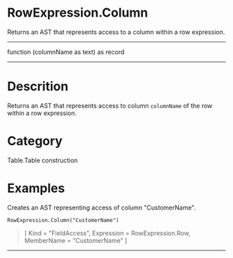 ﻿# RowExpression.Column
Returns an AST that represents access to a column within a row expression.
***
function (columnName as text) as record
***
# Descrition 
Returns an AST that represents access to column <code>columnName</code> of the row within a row expression.
# Category 
Table.Table construction
# Examples 
Creates an AST representing access of column "CustomerName".
```
RowExpression.Column("CustomerName")
```
> [
    Kind = "FieldAccess",
    Expression = RowExpression.Row,
    MemberName = "CustomerName"
]
***
